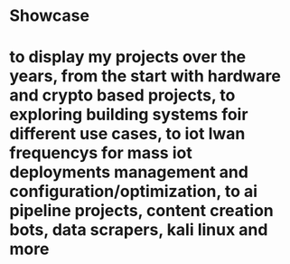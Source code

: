 # Showcase
# to display my projects over the years, from the start with hardware and crypto based projects, to exploring building systems foir different use cases, to iot lwan frequencys for mass iot deployments management and configuration/optimization, to ai pipeline projects, content creation bots, data scrapers, kali linux and more

